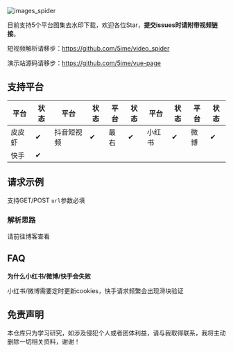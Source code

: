 ![images_spider](https://socialify.git.ci/5ime/images_spider/image?description=1&descriptionEditable=%E6%94%AF%E6%8C%815%E4%B8%AA%E7%9F%AD%E8%A7%86%E9%A2%91%E5%B9%B3%E5%8F%B0%E5%8E%BB%E6%B0%B4%E5%8D%B0%E4%B8%8B%E8%BD%BD&font=Inter&forks=1&language=1&owner=1&pattern=Circuit%20Board&stargazers=1&theme=Light)

目前支持5个平台图集去水印下载，欢迎各位Star，**提交issues时请附带视频链接**。

短视频解析请移步：https://github.com/5ime/video_spider

演示站源码请移步：https://github.com/5ime/vue-page

## 支持平台

| 平台 | 状态| 平台 | 状态| 平台 | 状态| 平台 | 状态| 平台 | 状态|
|  ----  | ----  | ----  | --- |----|----|----|----|----|----|
| 皮皮虾 | ✔ | 抖音短视频 | ✔ | 最右 | ✔| 小红书 | ✔ | 微博 | ✔ |
| 快手 | ✔ |   |  |   |  |   |   |   |   |


## 请求示例

支持GET/POST `url`参数必填

### 解析思路

请前往博客查看

## FAQ

**为什么小红书/微博/快手会失败**

小红书/微博需要定时更新cookies，快手请求频繁会出现滑块验证

## 免责声明

本仓库只为学习研究，如涉及侵犯个人或者团体利益，请与我取得联系，我将主动删除一切相关资料，谢谢！
